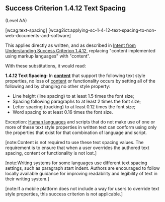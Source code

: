 ## Success Criterion 1.4.12 Text Spacing

(Level AA)

[wcag:text-spacing]
[wcag2ict:applying-sc-1-4-12-text-spacing-to-non-web-documents-and-software]

This applies directly as written, and as described in [Intent from Understanding Success Criterion 1.4.12](https://www.w3.org/WAI/WCAG22/Understanding/text-spacing), replacing "content implemented using markup languages" with "content".

With these substitutions, it would read:

**1.4.12 Text Spacing:** In **[content](#content)** that support the following text style properties, no loss of [content](#content) or functionality occurs by setting all of the following and by changing no other style property:

- Line height (line spacing) to at least 1.5 times the font size;
- Spacing following paragraphs to at least 2 times the font size;
- Letter spacing (tracking) to at least 0.12 times the font size;
- Word spacing to at least 0.16 times the font size.

Exception: [Human languages](https://www.w3.org/WAI/WCAG22/Understanding/text-spacing#dfn-human-language) and scripts that do not make use of one or more of these text style properties in written text can conform using only the properties that exist for that combination of language and script.

[note:Content is not required to use these text spacing values. The requirement is to ensure that when a user overrides the authored text spacing, content or functionality is not lost.]

[note:Writing systems for some languages use different text spacing settings, such as paragraph start indent. Authors are encouraged to follow locally available guidance for improving readability and legibility of text in their writing system.]

[note:If a mobile platform does not include a way for users to override text style properties, this success criterion is not applicable.]
